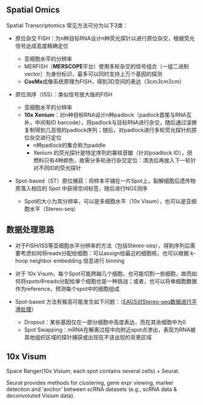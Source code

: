 



## Spatial Omics

Spatial Transcriptomics 常见方法可分为以下3类：

* 原位杂交 FISH：为n种目标RNA设计n种荧光探针以进行原位杂交，根据荧光信号达成高度精确定位
    - 亚细胞水平的分辨率
    - MERFISH（**MERSCOPE**平台）使用多轮杂交的信号组合（一组二进制vector）为身份标识，最多可以同时支持上万个基因的探测
    - **CosMx**成像系统原理为FISH，得到3D空间的表达（3cm*3cm*3cm）

* 原位测序（ISS）：类似信号放大版的FISH
    - 亚细胞水平的分辨率
    - **10x Xenium**：对n种目标RNA设计n种padlock（padlock首尾与RNA互补，中间有ID barcode），将padlock与目标RNA进行杂交，随后通过滚换复制得到几百倍的padlock序列；随后，对padlock进行多轮荧光探针的原位杂交进行定位
        - n种padlock的集合称为paddle 
        - Xenium 的荧光探针是特定序列的寡核苷酸（针对poadlock ID），但燃料只有4种颜色，故需分多轮进行杂交定位：清洗后再放入下一轮针对不同ID的荧光探针

* Spot-based（ST）原位捕获：将样本平铺在一片Spot上，裂解细胞后遗传物质落入相应的 Spot 中获得空间标签，随后进行NGS测序
    - Spot的大小为其分辨率，可以是多细胞水平（10x Visum），也可以是亚细胞水平（Stereo-seq）



## 数据处理思路

* 对于FISH/ISS等亚细胞水平分辨率的方法（包括Stereo-seq），得到序列后需要考虑如何将reads分配给细胞：可以assign给最近的细胞核，也可以根据 k-hoop neighbor embedding 信息进行 binning

* 对于 10x Visum，每个Spot可能跨越几个细胞，也可能切割一些细胞，故而如何将spots中reads分配给单个细胞也是一种挑战；或者，也可以将单细胞数据作为reference，预测每个spot中的细胞组成

* Spot-based 方法有极高可能发生如下问题：（[EAGS对Stereo-seq数据进行平滑处理](https://zhuanlan.zhihu.com/p/683428338)）
    - Dropout：某些基因仅在一部分细胞中高度表达，而在其余细胞中为0
    - Spot Swapping：mRNA在解离过程中向附近spot点渗出，表现为RNA被其他组织区域的探针捕获或出现在不该出现的背景区域





## 10x Visum


Space Ranger(10x Visium; each spot contains several cells) + Seurat.   


Seurat provides methods for clustering, gene expr viewing, marker detection and ‘anchor’ between scRNA datasets (e.g., scRNA data & deconvoluted Visium data).



















